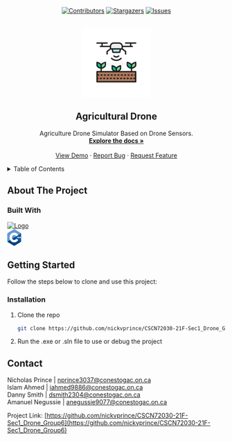 <div id="top"></div>

<div align="center">

  <!-- PROJECT SHIELDS -->
  [![Contributors][contributors-shield]][contributors-url]
  [![Stargazers][stars-shield]][stars-url]
  [![Issues][issues-shield]][issues-url] 
  
</div>

<!-- PROJECT LOGO -->
<br />
<div align="center">
  <a href="https://github.com/nickvprince/CSCN72030-21F-Sec1_Drone_Group6">
    <img src="images/logo.jpg" alt="Logo" width="160" height="160">
  </a>

<h2 align="center">Agricultural Drone</h2>

  <p align="center">
    Agriculture Drone Simulator Based on Drone Sensors. 
    <br />
    <a href="https://github.com/nickvprince/CSCN72030-21F-Sec1_Drone_Group6"><strong>Explore the docs »</strong></a>
    <br />
    <br />
    <a href="https://www.youtube.com/watch?v=dQw4w9WgXcQ">View Demo</a>
    ·
    <a href="https://github.com/nickvprince/CSCN72030-21F-Sec1_Drone_Group6/issues">Report Bug</a>
    ·
    <a href="https://github.com/nickvprince/CSCN72030-21F-Sec1_Drone_Group6/issues">Request Feature</a>
  </p>
</div>

<!-- TABLE OF CONTENTS -->
<details>
  <summary>Table of Contents</summary>
  <ol>
    <li>
      <a href="#about-the-project">About The Project</a>
      <ul>
        <li><a href="#built-with">Built With</a></li>
      </ul>
    </li>
    <li>
      <a href="#getting-started">Getting Started</a>
      <ul>
        <li><a href="#installation">Installation</a></li>
      </ul>
    </li>
    <li><a href="#contact">Contact</a></li>
  </ol>
</details>



<!-- ABOUT THE PROJECT -->
## About The Project

### Built With

<a href="https://visualstudio.microsoft.com/">
    <img src="https://upload.wikimedia.org/wikipedia/commons/thumb/5/59/Visual_Studio_Icon_2019.svg/1200px-Visual_Studio_Icon_2019.svg.png" alt="Logo" width="32" height="32">
</a>
<br />
<a href="https://www.cplusplus.com/">
    <img src="images/1200px-ISO_C++_Logo.svg.png" alt="Logo" width="32" height="38">
</a>

<!-- GETTING STARTED -->
## Getting Started

Follow the steps below to clone and use this project:

### Installation

1. Clone the repo
   ```sh
   git clone https://github.com/nickvprince/CSCN72030-21F-Sec1_Drone_Group6.git
   ```
2. Run the .exe or .sln file to use or debug the project


<!-- CONTACT -->
## Contact

Nicholas Prince | nprince3037@conestogac.on.ca
<br />
Islam Ahmed | iahmed9886@conestogac.on.ca
<br />
Danny Smith | dsmith2304@conestogac.on.ca
<br />
Amanuel Negussie | anegussie9077@conestogac.on.ca

Project Link: [https://github.com/nickvprince/CSCN72030-21F-Sec1_Drone_Group6](https://github.com/nickvprince/CSCN72030-21F-Sec1_Drone_Group6)

<!-- MARKDOWN LINKS & IMAGES -->
<!-- https://www.markdownguide.org/basic-syntax/#reference-style-links -->
[contributors-shield]: https://img.shields.io/github/contributors/nickvprince/CSCN72030-21F-Sec1_Drone_Group6.svg?style=for-the-badge
[contributors-url]: https://github.com/nickvprince/CSCN72030-21F-Sec1_Drone_Group6/graphs/contributors
[stars-shield]: https://img.shields.io/github/stars/nickvprince/CSCN72030-21F-Sec1_Drone_Group6.svg?style=for-the-badge
[stars-url]: https://github.com/nickvprince/CSCN72030-21F-Sec1_Drone_Group6/stargazers
[issues-shield]: https://img.shields.io/github/issues/nickvprince/CSCN72030-21F-Sec1_Drone_Group6.svg?style=for-the-badge
[issues-url]: https://github.com/nickvprince/CSCN72030-21F-Sec1_Drone_Group6/issues
